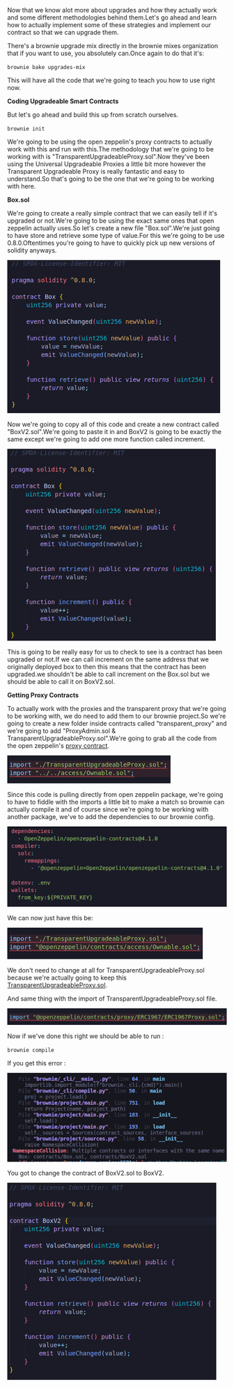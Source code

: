 Now that we know alot more about upgrades and how they actually work and some different methodologies behind them.Let's go ahead and learn how to actually implement some of these strategies and implement our contract so that we can upgrade them.

There's a brownie upgrade mix directly in the brownie mixes organization that if you want to use, you absolutely can.Once again to do that it's:

`brownie bake upgrades-mix`

This will have all the code that we're going to teach you how to use right now. 

**Coding Upgradeable Smart Contracts**

But let's go ahead and build this up from scratch ourselves.

`brownie init`

We're going to be using the open zeppelin's proxy contracts to actually work with this and run with this.The methodology that we're going to be working with is "TransparentUpgradeableProxy.sol".Now they've been using the Universal Upgradeable Proxies a little bit more however the Transparent Upgradeable Proxy is really fantastic and easy to understand.So that's going to be the one that we're going to be working with here.

**Box.sol**

We're going to create a really simple contract that we can easily tell if it's upgraded or not.We're going to be using the exact same ones that open zeppelin actually uses.So let's create a new file "Box.sol".We're just going to have store and retrieve some type of value.For this we're going to be use 0.8.0.Oftentimes you're going to have to quickly pick up new versions of solidity anyways.

![Box.sol](Images/m15.png)

Now we're going to copy all of this code and create a new contract called "BoxV2.sol".We're going to paste it in and BoxV2 is going to be exactly the same except we're going to add one more function called increment.

![BoxV2.sol](Images/m16.png)

This is going to be really easy for us to check to see is a contract has been upgraded or not.If we can call increment on the same address that we originally deployed box to then this means that the contract has been upgraded.we shouldn't be able to call increment on the Box.sol but we should be able to call it on BoxV2.sol.

**Getting Proxy Contracts**

To actually work with the proxies and the transparent proxy that we're going to be working with, we do need to add them to our brownie project.So we're going to create a new folder inside contracts called "transparent_proxy" and we're going to add "ProxyAdmin.sol & TransparentUpgradeableProxy.sol".We're going to grab all the code from the open zeppelin's [proxy contract](https://github.com/OpenZeppelin/openzeppelin-contracts/blob/master/contracts/proxy/transparent/ProxyAdmin.sol).

![imports](Images/m17.png)

Since this code is pulling directly from open zeppelin package, we're going to have to fiddle with the imports a little bit to make a match so brownie can actually compile it and of course since we're going to be working with another package, we've to add the dependencies to our brownie config.

![config](Images/m18.png)

We can now just have this be:

![importFix](Images/m19.png)

We don't need to change at all for TransparentUpgradeableProxy.sol because we're actually going to keep this [TransparentUpgradeableProxy.sol](https://github.com/OpenZeppelin/openzeppelin-contracts/blob/master/contracts/proxy/transparent/TransparentUpgradeableProxy.sol).

And same thing with the import of TransparentUpgradeableProxy.sol file.

![importProxy](Images/m20.png)

Now if we've done this right we should be able to run :

`brownie compile`

If you get this error :

![error](Images/m21.png)

You got to change the contract of BoxV2.sol to BoxV2.

![changingContractName](Images/m22.png)


 
